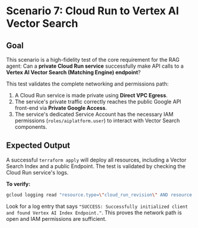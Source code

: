 # Scenario 7: Cloud Run to Vertex AI Vector Search

## Goal
This scenario is a high-fidelity test of the core requirement for the RAG agent: Can a **private Cloud Run service** successfully make API calls to a **Vertex AI Vector Search (Matching Engine) endpoint**?

This test validates the complete networking and permissions path:
1.  A Cloud Run service is made private using **Direct VPC Egress**.
2.  The service's private traffic correctly reaches the public Google API front-end via **Private Google Access**.
3.  The service's dedicated Service Account has the necessary IAM permissions (`roles/aiplatform.user`) to interact with Vector Search components.

## Expected Output
A successful `terraform apply` will deploy all resources, including a Vector Search Index and a public Endpoint. The test is validated by checking the Cloud Run service's logs.

**To verify:**
```bash
gcloud logging read "resource.type=\"cloud_run_revision\" AND resource.labels.service_name=\"vector-search-connect-test\" AND severity>=DEFAULT" --project=<YOUR_PROJECT_ID> --limit=10
```
Look for a log entry that says `"SUCCESS: Successfully initialized client and found Vertex AI Index Endpoint."`. This proves the network path is open and IAM permissions are sufficient.

